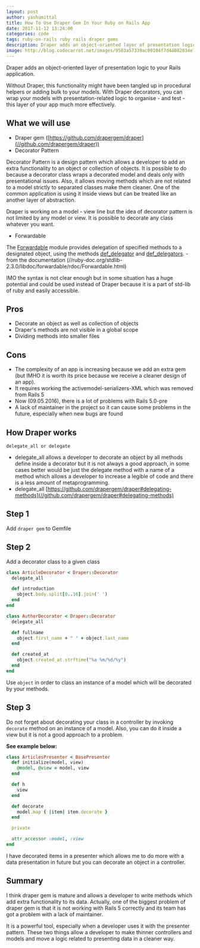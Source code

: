```yaml
---
layout: post
author: yashumittal
title: How To Use Draper Gem In Your Ruby on Rails App
date: 2017-11-12 13:24:00
categories: code
tags: ruby-on-rails ruby rails draper gems
description: Draper adds an object-oriented layer of presentation logic to your Rails application.
image: http://blog.codecarrot.net/images/9503a57339ac09104f7d44082834e709.jpg
---
```


Draper adds an object-oriented layer of presentation logic to your Rails application.

Without Draper, this functionality might have been tangled up in procedural helpers or adding bulk to your models. With Draper decorators, you can wrap your models with presentation-related logic to organise - and test - this layer of your app much more effectively. 

## What we will use

* Draper gem ([https://github.com/drapergem/draper](//github.com/drapergem/draper))
* Decorator Pattern

Decorator Pattern is a design pattern which allows a developer to add an extra functionality to an object or collection of objects. It is possible to do because a decorator class wraps a decorated model and deals only with presentational issues. Also, it allows moving methods which are not related to a model strictly to separated classes make them cleaner. One of the common application is using it inside views but can be treated like an another layer of abstraction.

Draper is working on a model - view line but the idea of decorator pattern is not limited by any model or view. It is possible to decorate any class whatever you want.

* Forwardable

The [Forwardable](//ruby-doc.org/stdlib-2.3.0/libdoc/forwardable/rdoc/Forwardable.html) module provides delegation of specified methods to a designated object, using the methods [def_delegator](//ruby-doc.org/stdlib-2.3.0/libdoc/forwardable/rdoc/Forwardable.html#method-i-def_delegator) and [def_delegators](//ruby-doc.org/stdlib-2.3.0/libdoc/forwardable/rdoc/Forwardable.html#method-i-def_delegators). - from the documentation (//ruby-doc.org/stdlib-2.3.0/libdoc/forwardable/rdoc/Forwardable.html)

IMO the syntax is not clear enough but in some situation has a huge potential and could be used instead of Draper because it is a part of std-lib of ruby and easily accessible.

## Pros

* Decorate an object as well as collection of objects
* Draper's methods are not visible in a global scope
* Dividing methods into smaller files

## Cons

* The complexity of an app is increasing because we add an extra gem (but IMHO it is worth its price because we receive a cleaner design of an app).
* It requires working the activemodel-serializers-XML which was removed from Rails 5
* Now (09.05.2016), there is a lot of problems with Rails 5.0-pre
* A lack of maintainer in the project so it can cause some problems in the future, especially when new bugs are found

## How Draper works

`delegate_all or delegate`

* delegate_all allows a developer to decorate an object by all methods define inside a decorator but it is not always a good approach, in some cases better would be just the delegate method with a name of a method which allows a developer to increase a legible of code and there is a less amount of metaprogramming.
* delegate_all [https://github.com/drapergem/draper#delegating-methods](//github.com/drapergem/draper#delegating-methods)

## Step 1

Add `draper gem` to Gemfile 

## Step 2

Add a decorator class to a given class 

```rb
class ArticleDecorator < Draper::Decorator
  delegate_all

  def introduction
    object.body.split[0..16].join(' ')
  end
end
```

```rb
class AuthorDecorator < Draper::Decorator
  delegate_all

  def fullname
    object.first_name + " " + object.last_name
  end

  def created_at
    object.created_at.strftime("%a %m/%d/%y")
  end
end
```

Use `object` in order to class an instance of a model which will be decorated by your methods.

## Step 3

Do not forget about decorating your class in a controller by invoking `decorate` method on an instance of a model. Also, you can do it inside a view but it is not a good approach to a problem.

**See example below:**

```rb
class ArticlesPresenter < BasePresenter
  def initialize(model, view)
    @model, @view = model, view
  end

  def h
    view
  end

  def decorate
    model.map { |item| item.decorate }
  end

  private

  attr_accessor :model, :view
end
```

I have decorated items in a presenter which allows me to do more with a data presentation in future but you can decorate an object in a controller.

## Summary

I think draper gem is mature and allows a developer to write methods which add extra functionality to its data. Actually, one of the biggest problem of draper gem is that it is not working with Rails 5 correctly and its team has got a problem with a lack of maintainer.

It is a powerful tool, especially when a developer uses it with the presenter pattern. These two things allow a developer to make thinner controllers and models and move a logic related to presenting data in a cleaner way.